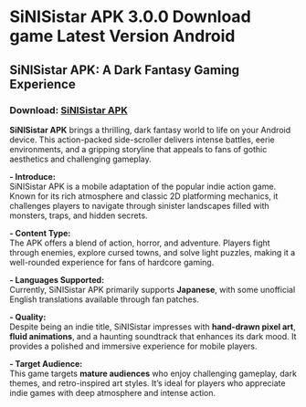 ﻿# SiNISistar APK 3.0.0 Download game Latest Version Android

## SiNISistar APK: A Dark Fantasy Gaming Experience
### Download: [SiNISistar APK](https://sinisistar.apkmodjoy.org/)
**SiNISistar APK** brings a thrilling, dark fantasy world to life on your Android device. This action-packed side-scroller delivers intense battles, eerie environments, and a gripping storyline that appeals to fans of gothic aesthetics and challenging gameplay.

**- Introduce:**  
SiNISistar APK is a mobile adaptation of the popular indie action game. Known for its rich atmosphere and classic 2D platforming mechanics, it challenges players to navigate through sinister landscapes filled with monsters, traps, and hidden secrets.

**- Content Type:**  
The APK offers a blend of action, horror, and adventure. Players fight through enemies, explore cursed towns, and solve light puzzles, making it a well-rounded experience for fans of hardcore gaming.

**- Languages Supported:**  
Currently, SiNISistar APK primarily supports **Japanese**, with some unofficial English translations available through fan patches.

**- Quality:**  
Despite being an indie title, SiNISistar impresses with **hand-drawn pixel art**, **fluid animations**, and a haunting soundtrack that enhances its dark mood. It provides a polished and immersive experience for mobile players.

**- Target Audience:**  
This game targets **mature audiences** who enjoy challenging gameplay, dark themes, and retro-inspired art styles. It’s ideal for players who appreciate indie games with deep atmosphere and intense action.
